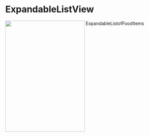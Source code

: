 # ExpandableListView
ExpandableListofFoodItems
<a href="url"><img src="https://github.com/KodiMadhavarao/ExpandaleListFoodItems/blob/master/Expandablelist.gif" align="left" height="350" width="250" ></a>
